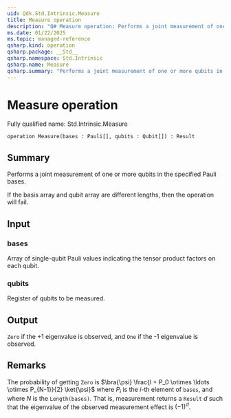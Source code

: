 ```yaml
---
uid: Qdk.Std.Intrinsic.Measure
title: Measure operation
description: "Q# Measure operation: Performs a joint measurement of one or more qubits in the specified Pauli bases.  If the basis array and qubit array are different lengths, then the operation will fail."
ms.date: 01/22/2025
ms.topic: managed-reference
qsharp.kind: operation
qsharp.package: __Std__
qsharp.namespace: Std.Intrinsic
qsharp.name: Measure
qsharp.summary: "Performs a joint measurement of one or more qubits in the specified Pauli bases.  If the basis array and qubit array are different lengths, then the operation will fail."
---
```


# Measure operation

Fully qualified name: Std.Intrinsic.Measure

```qsharp
operation Measure(bases : Pauli[], qubits : Qubit[]) : Result
```

## Summary
Performs a joint measurement of one or more qubits in the
specified Pauli bases.

If the basis array and qubit array are different lengths, then the
operation will fail.

## Input
### bases
Array of single-qubit Pauli values indicating the tensor product
factors on each qubit.
### qubits
Register of qubits to be measured.

## Output
`Zero` if the +1 eigenvalue is observed, and `One` if
the -1 eigenvalue is observed.

## Remarks
The probability of getting `Zero` is
$\bra{\psi} \frac{I + P_0 \otimes \ldots \otimes P_{N-1}}{2} \ket{\psi}$
where $P_i$ is the $i$-th element of `bases`, and where
$N$ is the `Length(bases)`.
That is, measurement returns a `Result` $d$ such that the eigenvalue of the
observed measurement effect is $(-1)^d$.
